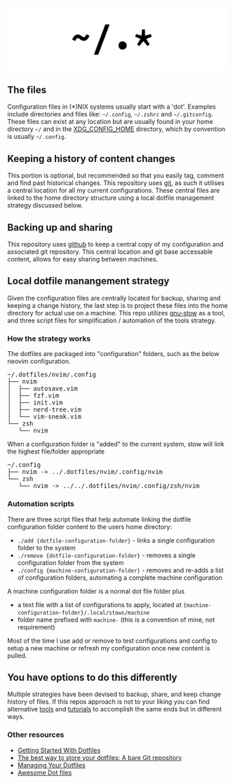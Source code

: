 ![Dotfiles](dotfiles.png)

## The files 

Configuration files in (\*)NIX systems usually start with a 'dot'.  Examples include directories and files like: `~/.config`,  `~/.zshrc` and `~/.gitconfig`. These files can exist at any location but are usually found in your home directory `~/` and in the [XDG_CONFIG_HOME](https://specifications.freedesktop.org/basedir-spec/basedir-spec-latest.html) directory, which by convention is usually `~/.config`.

## Keeping a history of content changes

This portion is optional, but recommended so that you easily tag, comment and find past historical changes.  This repository uses [git](https://git-scm.com/), as such it utilises a central location for all my current configurations. These central files are linked to the home directory structure using a local dotfile management strategy discussed below.

## Backing up and sharing

This repository uses [github](www.github.com) to keep a central copy of my configuration and associated git repository.  This central location and git base accessable content, allows for easy sharing between machines.

## Local dotfile manangement strategy

Given the configuration files are centrally located for backup, sharing and keeping a change history, the last step is to project these files into the home directory for actual use on a machine.  This repo utilizes [gnu-stow](https://www.gnu.org/software/stow/) as a tool, and three script files for simplification / automation of the tools strategy.

### How the strategy works

The dotfiles are packaged into "configuration" folders, such as the below neovim configuration.

<pre>
~/.dotfiles/nvim/.config
├── nvim
│  ├── autosave.vim
│  ├── fzf.vim
│  ├── init.vim
│  ├── nerd-tree.vim
│  └── vim-sneak.vim
└── zsh
   └── nvim
</pre>

When a configuration folder is "added" to the current system, stow will link the highest file/folder appropriate  

<pre>
~/.config
├── nvim -> ../.dotfiles/nvim/.config/nvim
└── zsh
   └── nvim -> ../../.dotfiles/nvim/.config/zsh/nvim
</pre>

### Automation scripts

There are three script files that help automate linking the dotfile configuration folder content to the users home directory:

* `./add {dotfile-configuration-folder}` - links a single configuration folder to the system
* `./remove {dotfile-configuration-folder}` - removes a single configuration folder from the system
* `./config {machine-configuration-folder}` - removes and re-adds a list of configuration folders, automating a complete machine configuration
    
A machine configuration folder is a normal dot file folder plus

* a text file with a list of configurations to apply, located at `{machine-configuration-folder}/.local/stows/machine`
* folder name prefixed with `machine-` (this is a convention of mine, not requirement)

Most of the time I use add or remove to test configurations and config to setup a new machine or refresh my configuration once new content is pulled. 


## You have options to do this differently

Multiple strategies have been devised to backup, share, and keep change history of files.  If this repos approach is not to your liking you can find alternative [tools](https://github.com/webpro/awesome-dotfiles#tools) and [tutorials](https://github.com/webpro/awesome-dotfiles#articles) to accomplish the same ends but in different ways.

### Other resources

* [Getting Started With Dotfiles](https://medium.com/@webprolific/getting-started-with-dotfiles-43c3602fd789)
* [The best way to store your dotfiles: A bare Git repository ](https://www.atlassian.com/git/tutorials/dotfiles)
* [Managing Your Dotfiles](https://www.anishathalye.com/2014/08/03/managing-your-dotfiles/)
* [Awesome Dot files](https://github.com/webpro/awesome-dotfiles)

